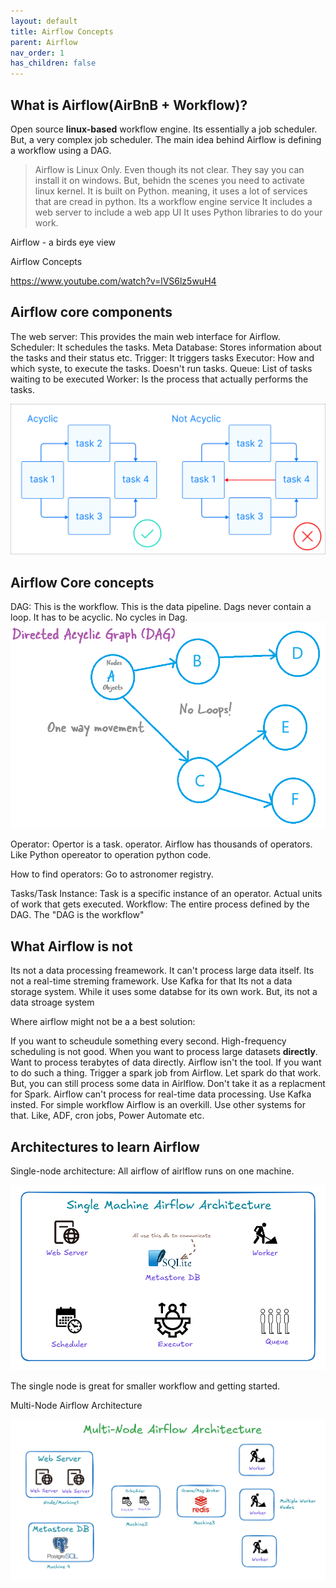 ```yaml
---
layout: default
title: Airflow Concepts
parent: Airflow
nav_order: 1
has_children: false
---
```


## What is Airflow(AirBnB + Workflow)?

Open source **linux-based** workflow engine. Its essentially a job scheduler. But, a very complex job scheduler. The main idea behind Airflow is defining a workflow using a DAG.

> Airflow is Linux Only. Even though its not clear. They say you can install it on windows. But, behidn the scenes you need to activate linux kernel.
> It is built on Python. meaning, it uses a lot of services that are cread in python.
> Its a workflow engine service
> It includes a web server to include a web app UI
> It uses Python libraries to do your work.

Airflow - a birds eye view

Airflow Concepts

https://www.youtube.com/watch?v=lVS6lz5wuH4



## Airflow core components

The web server: This provides the main web interface for Airflow.
Scheduler: It schedules the tasks.
Meta Database: Stores information about the tasks and their status etc.
Trigger: It triggers tasks
Executor: How and which syste, to execute the tasks. Doesn't run tasks.
Queue: List of tasks waiting to be executed
Worker: Is the process that actually performs the tasks.


![](images/2024-08-29-16-40-36.png)

## Airflow Core concepts

DAG: This is the workflow. This is the data pipeline. Dags never contain a loop. It has to be acyclic. No cycles in Dag.
![alt text](images/2024-08-09-21-04-12.png)

Operator: Opertor is a task.
operator. Airflow has thousands of operators. Like Python opereator to operation python code.

How to find operators: Go to astronomer registry.

Tasks/Task Instance: Task is a specific instance of an operator. Actual units of work that gets executed.
Workflow: The entire process defined by the DAG. The "DAG is the workflow"

## What Airflow is not

Its not a data processing freamework. It can't process large data itself.
Its not a real-time streming framework. Use Kafka for that
Its not a data storage system. While it uses some databse for its own work. But, its not a data stroage system

Where airflow might not be a a best solution:

If you want to scheudule something every second. High-frequency scheduling is not good.
When you want to process large datasets **directly**. Want to process terabytes  of data directly. Airflow  isn't the tool. If you want to do such a thing. Trigger a spark job from Airflow. Let spark do that work. But, you can still process some data in Airlflow. Don't take it as a replacment for Spark.
Airflow can't process for real-time data processing. Use Kafka insted.
For simple workflow Airflow is an overkill. Use other systems for that. Like, ADF, cron jobs, Power Automate etc.

## Architectures to learn Airflow

Single-node architecture: All airflow of airlflow runs on one machine.

![](images/2024-08-29-15-52-46.png)

The single node is great for smaller workflow and getting started.

Multi-Node Airflow Architecture

![](images/2024-08-29-16-24-23.png)